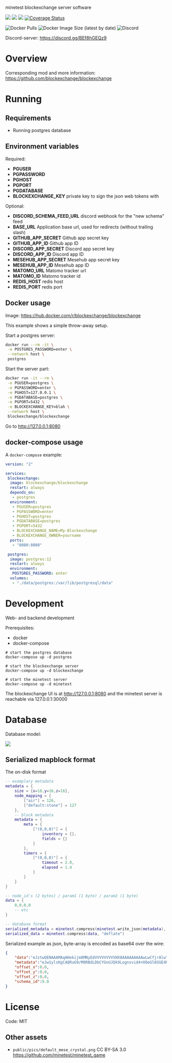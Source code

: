 minetest blockexchange server software

![](https://github.com/blockexchange/blockexchange_server/workflows/docker/badge.svg)
![](https://github.com/blockexchange/blockexchange_server/workflows/test/badge.svg)
![](https://github.com/blockexchange/blockexchange_server/workflows/jshint/badge.svg)
[![Coverage Status](https://coveralls.io/repos/github/blockexchange/blockexchange_server/badge.svg)](https://coveralls.io/github/blockexchange/blockexchange_server)

![Docker Pulls](https://img.shields.io/docker/pulls/blockexchange/blockexchange)
![Docker Image Size (latest by date)](https://img.shields.io/docker/image-size/blockexchange/blockexchange)
![Discord](https://img.shields.io/discord/736160589130235965)

Discord-server: https://discord.gg/BEf8hGEQz9

# Overview

Corresponding mod and more information: https://github.com/blockexchange/blockexchange

# Running

## Requirements

* Running postgres database

## Environment variables

Required:
* **PGUSER**
* **PGPASSWORD**
* **PGHOST**
* **PGPORT**
* **PGDATABASE**
* **BLOCKEXCHANGE_KEY** private key to sign the json web tokens with

Optional:
* **DISCORD_SCHEMA_FEED_URL** discord webhook for the "new schema" feed
* **BASE_URL** Application base url, used for redirects (without trailing slash)
* **GITHUB_APP_SECRET** Github app secret key
* **GITHUB_APP_ID** Github app ID
* **DISCORD_APP_SECRET** Discord app secret key
* **DISCORD_APP_ID** Discord app ID
* **MESEHUB_APP_SECRET** Mesehub app secret key
* **MESEHUB_APP_ID** Mesehub app ID
* **MATOMO_URL** Matomo tracker url
* **MATOMO_ID** Matomo tracker id
* **REDIS_HOST** redis host
* **REDIS_PORT** redis port

## Docker usage

Image: https://hub.docker.com/r/blockexchange/blockexchange

This example shows a simple throw-away setup.

Start a postgres server:
```bash
docker run --rm -it \
 -e POSTGRES_PASSWORD=enter \
 --network host \
 postgres
```

Start the server part:
```bash
docker run -it --rm \
 -e PGUSER=postgres \
 -e PGPASSWORD=enter \
 -e PGHOST=127.0.0.1 \
 -e PGDATABASE=postgres \
 -e PGPORT=5432 \
 -e BLOCKEXCHANGE_KEY=blah \
 --network host \
 blockexchange/blockexchange
```

Go to http://127.0.0.1:8080

## docker-compose usage

A `docker-compose` example:

```yml
version: "2"

services:
 blockexchange:
  image: blockexchange/blockexchange
  restart: always
  depends_on:
   - postgres
  environment:
   - PGUSER=postgres
   - PGPASSWORD=enter
   - PGHOST=postgres
   - PGDATABASE=postgres
   - PGPORT=5432
   - BLOCKEXCHANGE_NAME=My-Blockexchange
   - BLOCKEXCHANGE_OWNER=yourname
  ports:
   - "8080:8080"

 postgres:
  image: postgres:12
  restart: always
  environment:
   POSTGRES_PASSWORD: enter
  volumes:
   - "./data/postgres:/var/lib/postgresql/data"
```


# Development

Web- and backend development

Prerequisites:
* docker
* docker-compose

```
# start the postgres database
docker-compose up -d postgres

# start the blockexchange server
docker-compose up -d blockexchange

# start the minetest server
docker-compose up -d minetest
```

The blockexchange UI is at http://127.0.0.1:8080 and the minetest server is reachable via 127.0.0.1:30000

# Database

Database model:

<img src="./doc/database.png"/>

## Serialized mapblock format

The on-disk format

```lua
-- examplary metadata
metadata = {
	size = {x=16,y=16,z=16},
	node_mapping = {
		["air"] = 126,
		["default:stone"] = 127
	},
	-- block metadata
	metadata = {
		meta = {
			["(0,0,0)"] = {
				inventory = {},
				fields = {}
			}
		},
		timers = {
			["(0,0,0)"] = {
				timeout = 2.0,
				elapsed = 1.4
			}
		}
	}
}

-- node_id's (2 bytes) / param1 (1 byte) / param2 (1 byte)
data = {
	0,0,0,0
	-- etc
}

-- database format
serialized_metadata = minetest.compress(minetest.write_json(metadata), "deflate")
serialized_data = minetest.compress(data, "deflate")
```

Serialized example as json, byte-array is encoded as base64 over the wire:
```json
{
	"data":"eJztwQENAAAMAqAHekijm8MNyEdVVVVVVVVVHX8AAAAAAAAAwLwCfjrAlw",
	"metadata":"eJw1ylsKgCAQRuG9/M8RBdLDbCYGnUJQk9Lognsvid4+OOeGl8SGE4NuJOtl3UAhO1cahMXI6DlGG+aajUycXSLNu4xWC0iptnvHzV5ShwPUD23X4PxxfSjlAYnOIYs",
	"offset_x":0.0,
	"offset_y":0.0,
	"offset_z":0.0,
	"schema_id":9.0
}
```

# License

Code: MIT

## Other assets

* `public/pics/default_mese_crystal.png` CC BY-SA 3.0 https://github.com/minetest/minetest_game
